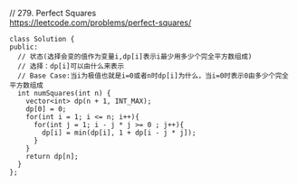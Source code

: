 // 279. Perfect Squares  
https://leetcode.com/problems/perfect-squares/
```
class Solution {
public:
  // 状态(选择会变的值作为变量i,dp[i]表示i最少用多少个完全平方数组成)
  // 选择：dp[i]可以由什么来表示
  // Base Case:当i为极值也就是i=0或者n时dp[i]为什么，当i=0时表示0由多少个完全平方数组成
  int numSquares(int n) {
    vector<int> dp(n + 1, INT_MAX);
    dp[0] = 0;
    for(int i = 1; i <= n; i++){
      for(int j = 1; i - j * j >= 0 ; j++){
        dp[i] = min(dp[i], 1 + dp[i - j * j]);
      }
    }
    return dp[n];
  }
};
```